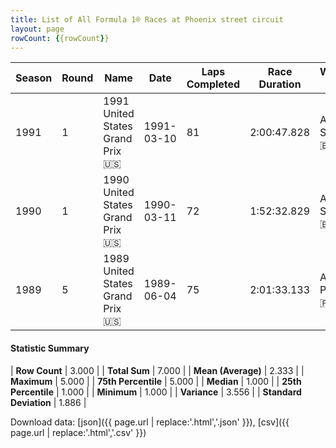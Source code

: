 ```yaml
---
title: List of All Formula 1® Races at Phoenix street circuit
layout: page
rowCount: {{rowCount}}
---
```


| Season | Round | Name | Date | Laps Completed | Race Duration | Winning Driver | Winning Constructor |
|--|--|--|--|--|--|--|--|
| 1991 | 1 | 1991 United States Grand Prix 🇺🇸 | 1991-03-10 | 81 | 2:00:47.828 | Ayrton Senna 🇧🇷 | McLaren 🇬🇧 |
| 1990 | 1 | 1990 United States Grand Prix 🇺🇸 | 1990-03-11 | 72 | 1:52:32.829 | Ayrton Senna 🇧🇷 | McLaren 🇬🇧 |
| 1989 | 5 | 1989 United States Grand Prix 🇺🇸 | 1989-06-04 | 75 | 2:01:33.133 | Alain Prost 🇫🇷 | McLaren 🇬🇧 |

#### Statistic Summary

| **Row Count** | 3.000 |
| **Total Sum** | 7.000 |
| **Mean (Average)** | 2.333 |
| **Maximum** | 5.000 |
| **75th Percentile** | 5.000 |
| **Median** | 1.000 |
| **25th Percentile** | 1.000 |
| **Minimum** | 1.000 |
| **Variance** | 3.556 |
| **Standard Deviation** | 1.886 |

Download data: [json]({{ page.url | replace:'.html','.json' }}), [csv]({{ page.url | replace:'.html','.csv' }})
